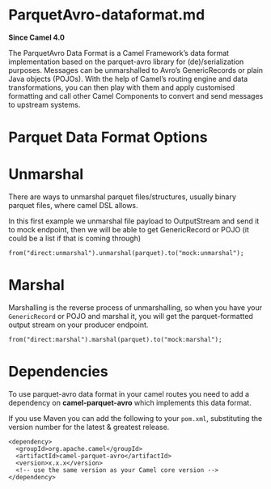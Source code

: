 # ParquetAvro-dataformat.md

**Since Camel 4.0**

The ParquetAvro Data Format is a Camel Framework’s data format
implementation based on the parquet-avro library for (de)/serialization
purposes. Messages can be unmarshalled to Avro’s GenericRecords or plain
Java objects (POJOs). With the help of Camel’s routing engine and data
transformations, you can then play with them and apply customised
formatting and call other Camel Components to convert and send messages
to upstream systems.

# Parquet Data Format Options

# Unmarshal

There are ways to unmarshal parquet files/structures, usually binary
parquet files, where camel DSL allows.

In this first example we unmarshal file payload to OutputStream and send
it to mock endpoint, then we will be able to get GenericRecord or POJO
(it could be a list if that is coming through)

    from("direct:unmarshal").unmarshal(parquet).to("mock:unmarshal");

# Marshal

Marshalling is the reverse process of unmarshalling, so when you have
your `GenericRecord` or POJO and marshal it, you will get the
parquet-formatted output stream on your producer endpoint.

    from("direct:marshal").marshal(parquet).to("mock:marshal");

# Dependencies

To use parquet-avro data format in your camel routes you need to add a
dependency on **camel-parquet-avro** which implements this data format.

If you use Maven you can add the following to your `pom.xml`,
substituting the version number for the latest \& greatest release.

    <dependency>
      <groupId>org.apache.camel</groupId>
      <artifactId>camel-parquet-avro</artifactId>
      <version>x.x.x</version>
      <!-- use the same version as your Camel core version -->
    </dependency>
